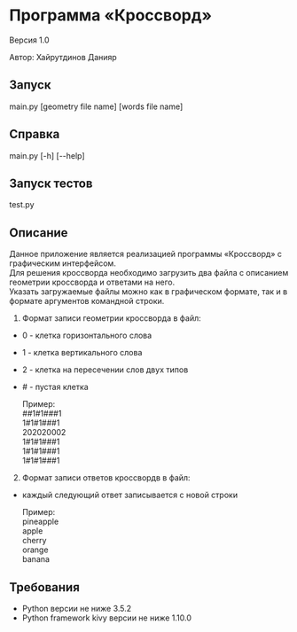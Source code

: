 # Программа «Кроссворд»
Версия 1.0

Автор: Хайрутдинов Данияр

## Запуск
main.py \[geometry file name] \[words file name]

## Справка 
main.py \[-h] \[--help]

## Запуск тестов
test.py

## Описание
Данное приложение является реализацией программы «Кроссворд» c графическим интерфейсом. </br>
Для решения кроссворда необходимо загрузить два файла с описанием геометрии кроссворда и ответами на него. <br>
Указать загружаемые файлы можно как в графическом формате, так и в формате аргументов командной строки.

1) Формат записи геометрии кроссворда в файл:
* 0 - клетка горизонтального слова
* 1 - клетка вертикального слова
* 2 - клетка на пересечении слов двух типов
* \# - пустая клетка

    Пример: </br>
    \##1#1###1 </br>
    1#1#1###1 </br>
    202020002 </br>
    1#1#1###1 </br>
    1#1#1###1 </br>
    1#1#1###1 </br>

2) Формат записи ответов кроссвордв в файл:
* каждый следующий ответ записывается с новой строки

    Пример: </br>
    pineapple </br>
    apple </br>
    cherry </br>
    orange </br>
    banana </br>

## Требования
* Python версии не ниже 3.5.2
* Python framework kivy версии не ниже 1.10.0

